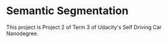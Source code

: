 # Semantic Segmentation

This project is Project 2 of Term 3 of Udacity's Self Driving Car Nanodegree.

